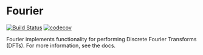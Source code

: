 # Fourier

[![Build Status](https://travis-ci.com/JuliaOptics/Fourier.jl.svg?branch=master)](https://travis-ci.com/JuliaOptics/Fourier.jl) [![codecov](https://codecov.io/gh/JuliaOptics/Fourier.jl/branch/master/graph/badge.svg)](https://codecov.io/gh/JuliaOptics/Fourier.jl)

Fourier implements functionality for performing Discrete Fourier Transforms (DFTs).  For more information, see the docs.
